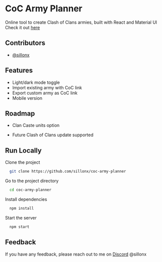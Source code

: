
# CoC Army Planner

Online tool to create Clash of Clans armies, built with React and Material UI\
Check it out [here](https://sillonx.github.io/coc-army-planner/#/)


## Contributors

- [@sillonx](https://www.github.com/sillonx)


## Features

- Light/dark mode toggle
- Import existing army with CoC link
- Export custom army as CoC link
- Mobile version


## Roadmap

- Clan Caste units option

- Future Clash of Clans update supported


## Run Locally

Clone the project

```bash
  git clone https://github.com/sillonx/coc-army-planner
```

Go to the project directory

```bash
  cd coc-army-planner
```

Install dependencies

```bash
  npm install
```

Start the server

```bash
  npm start
```


## Feedback

If you have any feedback, please reach out to me on [Discord](https://discord.gg/NMXt8kz) @sillonx

